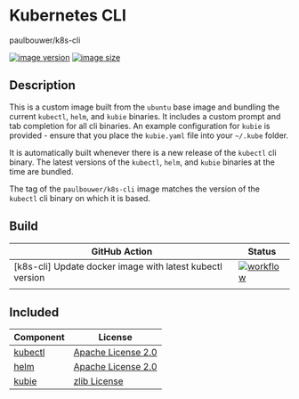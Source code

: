 # Kubernetes CLI

paulbouwer/k8s-cli

[![image version](https://img.shields.io/docker/v/paulbouwer/k8s-cli?sort=semver)](https://hub.docker.com/repository/docker/paulbouwer/k8s-cli)
[![image size](https://img.shields.io/docker/image-size/paulbouwer/k8s-cli?sort=semver)](https://hub.docker.com/repository/docker/paulbouwer/k8s-cli)

## Description

This is a custom image built from the `ubuntu` base image and bundling the current `kubectl`, `helm`, and `kubie` binaries.  It includes a custom prompt and tab completion for all cli binaries. An example configuration for `kubie` is provided - ensure that you place the `kubie.yaml` file into your `~/.kube` folder.

It is automatically built whenever there is a new release of the `kubectl` cli binary. The latest versions of the `kubectl`, `helm`, and `kubie` binaries at the time are bundled.

The tag of the `paulbouwer/k8s-cli` image matches the version of the `kubectl` cli binary on which it is based.

## Build

| GitHub Action | Status |
|-|-|
| [k8s-cli] Update docker image with latest kubectl version | [![workflow](https://img.shields.io/github/workflow/status/paulbouwer/dockerfiles/%5Bk8s-cli%5D%20Update%20docker%20image%20with%20latest%20kubectl%20version)](https://github.com/paulbouwer/dockerfiles/actions/workflows/k8s-cli-update-docker-image.yaml) |
| | |

## Included

| Component | License |
|-|-|
| [kubectl](https://github.com/kubernetes/kubernetes) | [Apache License 2.0](https://github.com/kubernetes/kubectl/blob/master/LICENSE) |
| [helm](https://github.com/helm/helm) | [Apache License 2.0](https://github.com/helm/helm/blob/main/LICENSE) |
| [kubie](https://github.com/sbstp/kubie) | [zlib License](https://github.com/sbstp/kubie/blob/master/LICENSE) |
